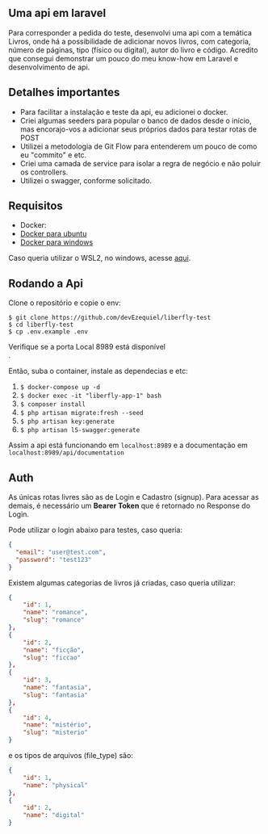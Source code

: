 ## Uma api em laravel

Para corresponder a pedida do teste, desenvolvi uma api com a temática Livros, onde há a possibilidade de adicionar
novos
livros, com categoria, número de páginas, tipo (físico ou digital), autor do livro e código. Acredito que consegui
demonstrar
um pouco do meu know-how em Laravel e desenvolvimento de api.

## Detalhes importantes

- Para facilitar a instalação e teste da api, eu adicionei o docker.
- Criei algumas seeders para popular o banco de dados desde o início, mas encorajo-vos a adicionar seus próprios dados
  para testar rotas de POST
- Utilizei a metodologia de Git Flow para entenderem um pouco de como eu "commito" e etc.
- Criei uma camada de service para isolar a regra de negócio e não poluir os controllers.
- Utilizei o swagger, conforme solicitado.

## Requisitos

- Docker:
- [Docker para ubuntu](https://docs.docker.com/engine/install/ubuntu/)
- [Docker para windows](https://docs.docker.com/desktop/install/windows-install/)

Caso queria utilizar o WSL2, no windows, acesse [aqui](https://docs.docker.com/desktop/wsl/).

## Rodando a Api

Clone o repositório e copie o env:

`$ git clone https://github.com/devEzequiel/liberfly-test` <br />
`$ cd liberfly-test` <br />
`$ cp .env.example .env` <br />

Verifique se a porta Local 8989 está disponível <br />.

Então, suba o container, instale as dependecias e etc:

1. `$ docker-compose up -d`
2. `$ docker exec -it "liberfly-app-1" bash`
3. `$ composer install`
4. `$ php artisan migrate:fresh --seed`
5. `$ php artisan key:generate`
6. `$ php artisan l5-swagger:generate`

Assim a api está funcionando em `localhost:8989` e a documentação em `localhost:8989/api/documentation`

## Auth

As únicas rotas livres são as de Login e Cadastro (signup).
Para acessar as demais, é necessário um **Bearer Token** que é retornado no Response do Login.
<br />

Pode utilizar o login abaixo para testes, caso queria:

``` json
{
  "email": "user@test.com",
  "password": "test123"
}
```

Existem algumas categorias de livros já criadas, caso queria utilizar:

``` json
{
    "id": 1,
    "name": "romance",
    "slug": "romance"
},
{
    "id": 2,
    "name": "ficção",
    "slug": "ficcao"
},
{
    "id": 3,
    "name": "fantasia",
    "slug": "fantasia"
},
{
    "id": 4,
    "name": "mistério",
    "slug": "misterio"
}
```

e os tipos de arquivos (file_type) são:

``` json
{
    "id": 1,
    "name": "physical"
},
{
    "id": 2,
    "name": "digital"
}
```
